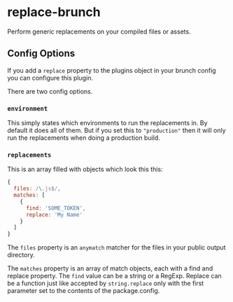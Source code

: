 # replace-brunch

Perform generic replacements on your compiled files or assets.

## Config Options

If you add a `replace` property to the plugins object in your brunch config you can configure this plugin.

There are two config options.

### `environment`

This simply states which environments to run the replacements in. By default it does all of them. But if you set this to `"production"` then it will only run the replacements when doing a production build.

### `replacements`

This is an array filled with objects which look this this:

```js
{
  files: /\.js$/,
  matches: [
    {
      find: 'SOME_TOKEN',
      replace: 'My Name'
    }
  ]
}
```

The `files` property is an `anymatch` matcher for the files in your public output directory.

The `matches` property is an array of match objects, each with a find and replace property. The `find` value can be a string or a RegExp. Replace can be a function just like accepted by `string.replace` only with the first parameter set to the contents of the package.config.
